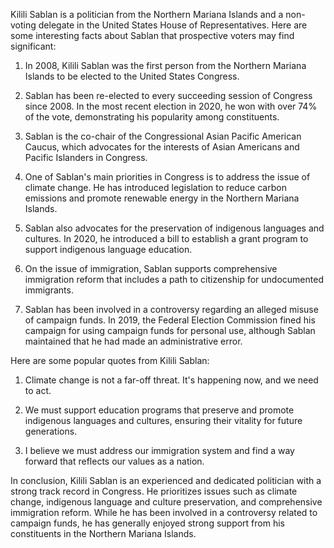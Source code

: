 Kilili Sablan is a politician from the Northern Mariana Islands and a non-voting delegate in the United States House of Representatives. Here are some interesting facts about Sablan that prospective voters may find significant:

1. In 2008, Kilili Sablan was the first person from the Northern Mariana Islands to be elected to the United States Congress.

2. Sablan has been re-elected to every succeeding session of Congress since 2008. In the most recent election in 2020, he won with over 74% of the vote, demonstrating his popularity among constituents.

3. Sablan is the co-chair of the Congressional Asian Pacific American Caucus, which advocates for the interests of Asian Americans and Pacific Islanders in Congress.

4. One of Sablan's main priorities in Congress is to address the issue of climate change. He has introduced legislation to reduce carbon emissions and promote renewable energy in the Northern Mariana Islands.

5. Sablan also advocates for the preservation of indigenous languages and cultures. In 2020, he introduced a bill to establish a grant program to support indigenous language education.

6. On the issue of immigration, Sablan supports comprehensive immigration reform that includes a path to citizenship for undocumented immigrants.

7. Sablan has been involved in a controversy regarding an alleged misuse of campaign funds. In 2019, the Federal Election Commission fined his campaign for using campaign funds for personal use, although Sablan maintained that he had made an administrative error.

Here are some popular quotes from Kilili Sablan:

1. Climate change is not a far-off threat. It's happening now, and we need to act.

2. We must support education programs that preserve and promote indigenous languages and cultures, ensuring their vitality for future generations.

3. I believe we must address our immigration system and find a way forward that reflects our values as a nation.

In conclusion, Kilili Sablan is an experienced and dedicated politician with a strong track record in Congress. He prioritizes issues such as climate change, indigenous language and culture preservation, and comprehensive immigration reform. While he has been involved in a controversy related to campaign funds, he has generally enjoyed strong support from his constituents in the Northern Mariana Islands.
